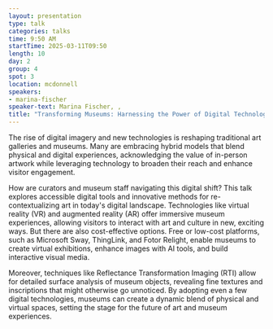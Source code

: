```yaml
---
layout: presentation
type: talk
categories: talks
time: 9:50 AM
startTime: 2025-03-11T09:50 
length: 10
day: 2
group: 4
spot: 3
location: mcdonnell
speakers:
- marina-fischer
speaker-text: Marina Fischer, , 
title: "Transforming Museums: Harnessing the Power of Digital Technologies"
---
```

The rise of digital imagery and new technologies is reshaping traditional art galleries and museums. Many are embracing hybrid models that blend physical and digital experiences, acknowledging the value of in-person artwork while leveraging technology to broaden their reach and enhance visitor engagement.

How are curators and museum staff navigating this digital shift? This talk explores accessible digital tools and innovative methods for re-contextualizing art in today's digital landscape. Technologies like virtual reality (VR) and augmented reality (AR) offer immersive museum experiences, allowing visitors to interact with art and culture in new, exciting ways. But there are also cost-effective options. Free or low-cost platforms, such as Microsoft Sway, ThingLink, and Fotor Relight, enable museums to create virtual exhibitions, enhance images with AI tools, and build interactive visual media.

Moreover, techniques like Reflectance Transformation Imaging (RTI) allow for detailed surface analysis of museum objects, revealing fine textures and inscriptions that might otherwise go unnoticed. By adopting even a few digital technologies, museums can create a dynamic blend of physical and virtual spaces, setting the stage for the future of art and museum experiences.
